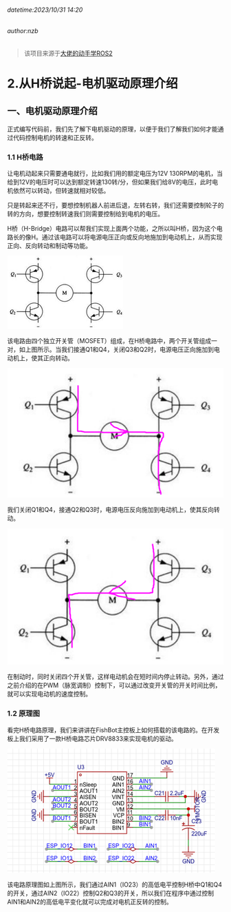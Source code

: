###### datetime:2023/10/31 14:20

###### author:nzb

> 该项目来源于[大佬的动手学ROS2](https://fishros.com/d2lros2)

# 2.从H桥说起-电机驱动原理介绍

## 一、电机驱动原理介绍

正式编写代码前，我们先了解下电机驱动的原理，以便于我们了解我们如何才能通过代码控制电机的转速和正反转。

### 1.1 H桥电路

让电机动起来只需要通电就行，比如我们用的额定电压为12V 130RPM的电机，当给到12V的电压时可以达到额定转速130转/分，但如果我们给8V的电压，此时电机依然可以转动，但转速就相对较低。

只是转起来还不行，要想控制机器人前进后退，左转右转，我们还需要控制轮子的转的方向，想要控制转速我们则需要控制给到电机的电压。

H桥（H-Bridge）电路可以帮我们实现上面两个功能，之所以叫H桥，因为这个电路长的像H。通过该电路可以将电源电压正向或反向地施加到电动机上，从而实现正向、反向转动和制动等功能。

![h桥_360百科](imgs/t0107e8bec35d8e3f57.jpg)

该电路由四个独立开关管（MOSFET）组成，在H桥电路中，两个开关管组成一对，如上图所示。当我们接通Q1和Q4，关闭Q3和Q2时，电源电压正向施加到电动机上，使其正向转动。

![image-20230227235052124](imgs/image-20230227235052124.png)

我们关闭Q1和Q4，接通Q2和Q3时，电源电压反向施加到电动机上，使其反向转动。

![image-20230227235156672](imgs/image-20230227235156672.png)

在制动时，同时关闭四个开关管，这样电动机会在短时间内停止转动。另外，通过之前介绍的在PWM（脉宽调制）控制下，可以通过改变开关管的开关时间比例，就可以实现电动机的速度控制。

### 1.2 原理图

看完H桥电路原理，我们来讲讲在FishBot主控板上如何搭载的该电路的。在开发板上我们采用了一款H桥电路芯片DRV8833来实现电机的驱动。

![image-20230227235749081](imgs/image-20230227235749081.png)

该电路原理图如上图所示，我们通过AIN1（IO23）的高低电平控制H桥中Q1和Q4的开关，通过AIN2（IO22）控制Q2和Q3的开关，所以我们在程序中通过控制AIN1和AIN2的高低电平变化就可以完成对电机正反转的控制。